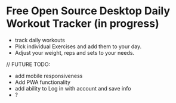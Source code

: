 # Free Open Source Desktop Daily Workout Tracker (in progress)
- track daily workouts
- Pick individual Exercises and add them to your day.
- Adjust your weight, reps and sets to your needs.

// FUTURE TODO: 
- add mobile responsiveness
- Add PWA functionality
- add ability to Log in with account and save info
- ?
